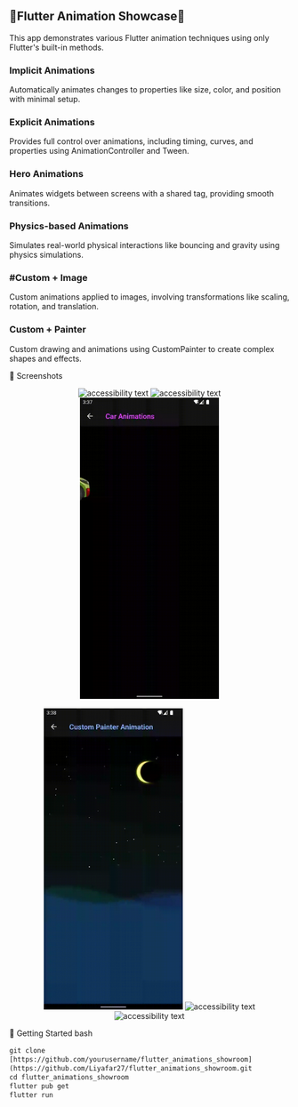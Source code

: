 ## 🧿Flutter Animation Showcase🧿

This app demonstrates various Flutter animation techniques using only Flutter's built-in methods.

### Implicit Animations
Automatically animates changes to properties like size, color, and position with minimal setup.

### Explicit Animations
Provides full control over animations, including timing, curves, and properties using AnimationController and Tween.

### Hero Animations
Animates widgets between screens with a shared tag, providing smooth transitions.

### Physics-based Animations
Simulates real-world physical interactions like bouncing and gravity using physics simulations.

### #Custom + Image
Custom animations applied to images, involving transformations like scaling, rotation, and translation.

### Custom + Painter
Custom drawing and animations using CustomPainter to create complex shapes and effects.

📸 Screenshots
<p align="center">
    <img src="https://raw.githubusercontent.com/Liyafar27/my_storage/refs/heads/master/00000.gif" width="250" alt="accessibility text">
    <img src="https://github.com/Liyafar27/my_storage/blob/master/4.gif" width="250" alt="accessibility text">
    <img src="https://github.com/Liyafar27/my_storage/blob/master/5.gif" width="250" alt="accessibility text">

    
<p align="center">
    <img src="https://github.com/Liyafar27/my_storage/blob/master/6.gif" width="250" alt="accessibility text">
    <img src="https://github.com/Liyafar27/my_storage/blob/master/33.gif" width="250" alt="accessibility text">
    <img src="https://github.com/Liyafar27/my_storage/blob/master/1.gif" width="250" alt="accessibility text">


🚀 Getting Started
bash
```
git clone [https://github.com/yourusername/flutter_animations_showroom](https://github.com/Liyafar27/flutter_animations_showroom.git
cd flutter_animations_showroom
flutter pub get
flutter run
```
